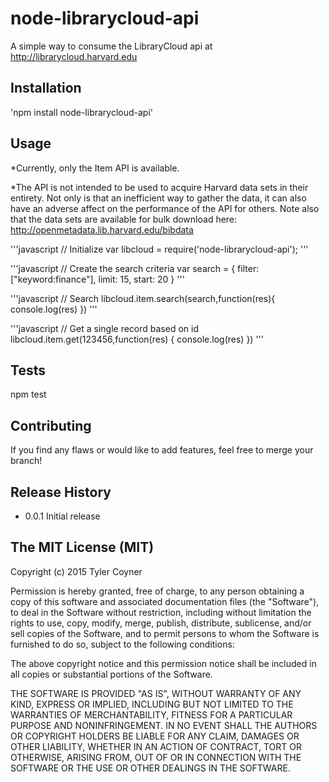 node-librarycloud-api
=====================
A simple way to consume the LibraryCloud api at http://librarycloud.harvard.edu

## Installation

  'npm install node-librarycloud-api'

## Usage

*Currently, only the Item API is available.

*The API is not intended to be used to acquire Harvard data sets in their entirety. Not only is that an inefficient way to gather the data, it can also have an adverse affect on the performance of the API for others. Note also that the data sets are available for bulk download here: http://openmetadata.lib.harvard.edu/bibdata

'''javascript
// Initialize
var libcloud = require('node-librarycloud-api');
'''

'''javascript
// Create the search criteria
var search = {
  filter: ["keyword:finance"],
  limit: 15,
  start: 20
}
'''

'''javascript
// Search
libcloud.item.search(search,function(res){
  console.log(res)
})
'''

'''javascript
// Get a single record based on id
libcloud.item.get(123456,function(res)
   {
     console.log(res)
   })
'''

## Tests

  npm test

## Contributing

  If you find any flaws or would like to add features, feel free to merge your branch!

## Release History

* 0.0.1 Initial release

## The MIT License (MIT)

Copyright (c) 2015 Tyler Coyner

Permission is hereby granted, free of charge, to any person obtaining a copy
of this software and associated documentation files (the "Software"), to deal
in the Software without restriction, including without limitation the rights
to use, copy, modify, merge, publish, distribute, sublicense, and/or sell
copies of the Software, and to permit persons to whom the Software is
furnished to do so, subject to the following conditions:

The above copyright notice and this permission notice shall be included in
all copies or substantial portions of the Software.

THE SOFTWARE IS PROVIDED "AS IS", WITHOUT WARRANTY OF ANY KIND, EXPRESS OR
IMPLIED, INCLUDING BUT NOT LIMITED TO THE WARRANTIES OF MERCHANTABILITY,
FITNESS FOR A PARTICULAR PURPOSE AND NONINFRINGEMENT. IN NO EVENT SHALL THE
AUTHORS OR COPYRIGHT HOLDERS BE LIABLE FOR ANY CLAIM, DAMAGES OR OTHER
LIABILITY, WHETHER IN AN ACTION OF CONTRACT, TORT OR OTHERWISE, ARISING FROM,
OUT OF OR IN CONNECTION WITH THE SOFTWARE OR THE USE OR OTHER DEALINGS IN
THE SOFTWARE.
